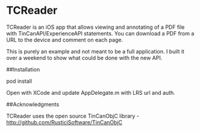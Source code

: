 TCReader
========

TCReader is an iOS app that allows viewing and annotating of a PDF file with TinCanAPI/ExperienceAPI statements. You can download a PDF from a URL to the device and comment on each page.

This is purely an example and not meant to be a full application. I built it over a weekend to show what could be done with the new API.

##Installation

  pod install
  
Open with XCode and update AppDelegate.m with LRS url and auth.


##Acknowledgments

TCReader uses the open source TinCanObjC library - http://github.com/RusticiSoftware/TinCanObjC
